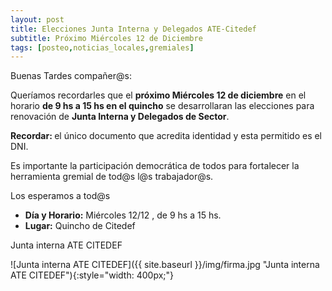 ```yaml
---
layout: post
title: Elecciones Junta Interna y Delegados ATE-Citedef
subtitle: Próximo Miércoles 12 de Diciembre
tags: [posteo,noticias_locales,gremiales]
---
```


Buenas Tardes compañer@s:

Queríamos recordarles que el **próximo Miércoles 12 de diciembre** en el horario **de 9 hs a 15 hs en el quincho** se desarrollaran las elecciones para renovación de **Junta Interna y Delegados de Sector**.

<div class="alert alert-info" role="alert">
<strong>Recordar: </strong> el único documento que acredita identidad y esta permitido es el DNI.
</div>


Es importante la participación democrática de todos para fortalecer la herramienta gremial de tod@s l@s trabajador@s.


Los esperamos a tod@s

  - **Día y Horario:** Miércoles 12/12 , de 9 hs a 15 hs.
  - **Lugar:** Quincho de Citedef


Junta interna ATE CITEDEF

![Junta interna ATE CITEDEF]({{ site.baseurl }}/img/firma.jpg "Junta interna ATE CITEDEF"){:style="width: 400px;"}
